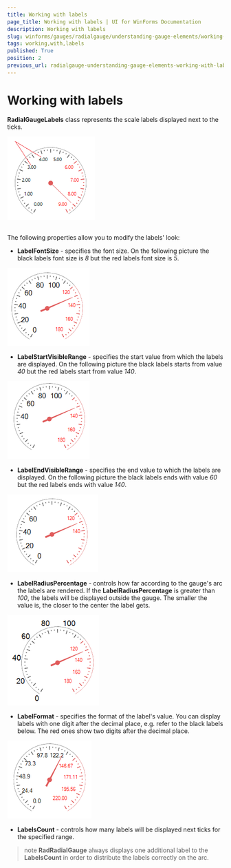 ```yaml
---
title: Working with labels
page_title: Working with labels | UI for WinForms Documentation
description: Working with labels
slug: winforms/gauges/radialgauge/understanding-gauge-elements/working-with-labels
tags: working,with,labels
published: True
position: 2
previous_url: radialgauge-understanding-gauge-elements-working-with-labels
---
```


# Working with labels



__RadialGaugeLabels__ class represents the scale labels displayed next to the ticks.
      
![radialgauge-understanding-gauge-elements-working-with-labels 001](images/radialgauge-understanding-gauge-elements-working-with-labels001.png)

## 

The following properties allow you to modify the labels' look:

* __LabelFontSize__ - specifies the font size. On the following picture the black labels font size is *8* but the red labels font size is *5*.
            
![radialgauge-understanding-gauge-elements-working-with-labels 002](images/radialgauge-understanding-gauge-elements-working-with-labels002.png)

* __LabelStartVisibleRange__ - specifies the start value from which the labels are displayed. On the following picture the black labels starts from value *40* but the red labels start from value *140*.
            
![radialgauge-understanding-gauge-elements-working-with-labels 003](images/radialgauge-understanding-gauge-elements-working-with-labels003.png)

* __LabelEndVisibleRange__ - specifies the end value to which the labels are displayed. On the following picture the black labels ends with value *60* but the red labels ends with value *140*.
            
![radialgauge-understanding-gauge-elements-working-with-labels 004](images/radialgauge-understanding-gauge-elements-working-with-labels004.png)

* __LabelRadiusPercentage__ - controls how far according to the gauge's arc the labels are rendered. If the __LabelRadiusPercentage__ is greater than *100*, the labels will be displayed outside the gauge. The smaller the value is, the closer to the center the label gets.
            
![radialgauge-understanding-gauge-elements-working-with-labels 005](images/radialgauge-understanding-gauge-elements-working-with-labels005.png)

* __LabelFormat__ - specifies the format of the label's value. You can display labels with one digit after the decimal place, e.g. refer to the black labels below. The red ones show two digits after the decimal place.
            
![radialgauge-understanding-gauge-elements-working-with-labels 006](images/radialgauge-understanding-gauge-elements-working-with-labels006.png)

* __LabelsCount__ - controls how many labels will be displayed next ticks for the specified range.
            

>note  __RadRadialGauge__ always displays one additional label to the __LabelsCount__ in order to distribute the labels correctly on the arc.
>

